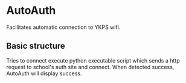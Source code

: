 # AutoAuth
Facilitates automatic connection to YKPS wifi. 

## Basic structure

Tries to connect execute python executable script which sends a http request to school's auth site and connect. When detected success, AutoAuth will display success. 
